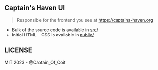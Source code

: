 ## Captain's Haven UI

> Responsible for the frontend you see at https://captains-haven.org

- Bulk of the source code is available in [src/](src/)
- Initial HTML + CSS is available in [public/](src/)

## LICENSE

MIT 2023 - @Captain_Of_Coit
